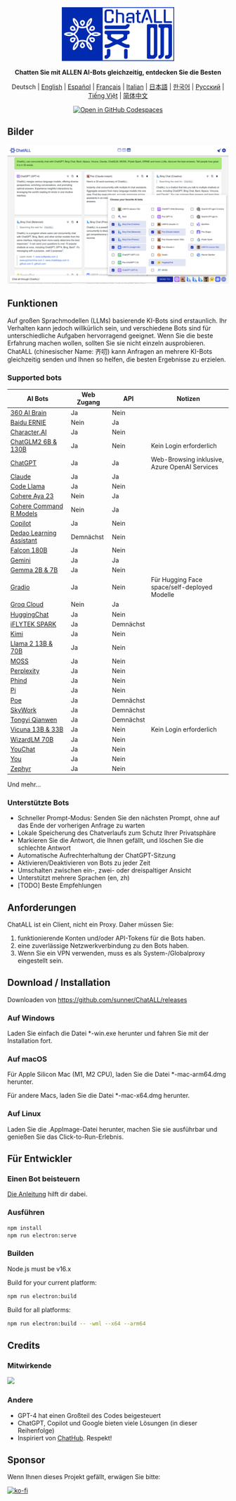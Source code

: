 <div align="center">
   <img src="src/assets/logo-cover.png" width=256></img>
   <p><strong>Chatten Sie mit ALLEN AI-Bots gleichzeitig, entdecken Sie die Besten</strong></p>

Deutsch | [English](README.md) | [Español](README_ES-ES.md) | [Français](README_FR-FR.md) | [Italian](README_IT-IT.md) | [日本語](README_JA-JP.md) | [한국어](README_KO-KR.md) | [Русский](README_RU-RU.md) | [Tiếng Việt](README_VI-VN.md) | [简体中文](README_ZH-CN.md)

[![Open in GitHub Codespaces](https://github.com/codespaces/badge.svg)](https://codespaces.new/sunner/ChatALL)

</div>

## Bilder

![Bilder](screenshots/screenshot-1.png?raw=true)

## Funktionen

Auf großen Sprachmodellen (LLMs) basierende KI-Bots sind erstaunlich. Ihr Verhalten kann jedoch willkürlich sein, und verschiedene Bots sind für unterschiedliche Aufgaben hervorragend geeignet. Wenn Sie die beste Erfahrung machen wollen, sollten Sie sie nicht einzeln ausprobieren. ChatALL (chinesischer Name: 齐叨) kann Anfragen an mehrere KI-Bots gleichzeitig senden und Ihnen so helfen, die besten Ergebnisse zu erzielen.

### Supported bots

| AI Bots                                                                        | Web Zugang    | API           | Notizen                                                 |
| ------------------------------------------------------------------------------ | ------------- | ------------- | ------------------------------------------------------ |
| [360 AI Brain](https://ai.360.cn/)                                             | Ja            | Nein          |                                                        |
| [Baidu ERNIE](https://yiyan.baidu.com/)                                        | Nein          | Ja            |                                                        |
| [Character.AI](https://character.ai/)                                          | Ja            | Nein          |                                                        |
| [ChatGLM2 6B & 130B](https://chatglm.cn/)                                      | Ja            | Nein          | Kein Login erforderlich                                |
| [ChatGPT](https://chatgpt.com)                                             | Ja            | Ja            | Web-Browsing inklusive, Azure OpenAI Services          |
| [Claude](https://www.anthropic.com/claude)                                     | Ja            | Ja            |                                                        |
| [Code Llama](https://ai.meta.com/blog/code-llama-large-language-model-coding/) | Ja            | Nein          |                                                        |
| [Cohere Aya 23](https://cohere.com/blog/aya23)                                 | Nein          | Ja            |                                                        |
| [Cohere Command R Models](https://cohere.com/command)                          | Nein          | Ja            |                                                        |
| [Copilot](https://copilot.microsoft.com/)                                      | Ja            | Nein          |                                                        |
| [Dedao Learning Assistant](https://ai.dedao.cn/)                               | Demnächst     | Nein          |                                                        |
| [Falcon 180B](https://huggingface.co/tiiuae/falcon-180B-chat)                  | Ja            | Nein          |                                                        |
| [Gemini](https://gemini.google.com/)                                           | Ja            | Ja            |                                                        |
| [Gemma 2B & 7B](https://blog.google/technology/developers/gemma-open-models/)  | Ja            | Nein          |                                                        |
| [Gradio](https://gradio.app/)                                                  | Ja            | Nein          | Für Hugging Face space/self-deployed Modelle           |
| [Groq Cloud](https://console.groq.com/docs/models)                             | Nein          | Ja            |                                                        |
| [HuggingChat](https://huggingface.co/chat/)                                    | Ja            | Nein          |                                                        |
| [iFLYTEK SPARK](http://xinghuo.xfyun.cn/)                                      | Ja            | Demnächst     |                                                        |
| [Kimi](https://kimi.moonshot.cn/)                                              | Ja            | Nein          |                                                        |
| [Llama 2 13B & 70B](https://ai.meta.com/llama/)                                | Ja            | Nein          |                                                        |
| [MOSS](https://moss.fastnlp.top/)                                              | Ja            | Nein          |                                                        |
| [Perplexity](https://www.perplexity.ai/)                                       | Ja            | Nein          |                                                        |
| [Phind](https://www.phind.com/)                                                | Ja            | Nein          |                                                        |
| [Pi](https://pi.ai)                                                            | Ja            | Nein          |                                                        |
| [Poe](https://poe.com/)                                                        | Ja            | Demnächst     |                                                        |
| [SkyWork](https://neice.tiangong.cn/)                                          | Ja            | Demnächst     |                                                        |
| [Tongyi Qianwen](http://tongyi.aliyun.com/)                                    | Ja            | Demnächst     |                                                        |
| [Vicuna 13B & 33B](https://lmsys.org/blog/2023-03-30-vicuna/)                  | Ja            | Nein          | Kein Login erforderlich                                |
| [WizardLM 70B](https://github.com/nlpxucan/WizardLM)                           | Ja            | Nein          |                                                        |
| [YouChat](https://you.com/)                                                    | Ja            | Nein          |                                                        |
| [You](https://you.com/)                                                        | Ja            | Nein          |                                                        |
| [Zephyr](https://huggingface.co/spaces/HuggingFaceH4/zephyr-chat)              | Ja            | Nein          |                                                        |

Und mehr...

### Unterstützte Bots

- Schneller Prompt-Modus: Senden Sie den nächsten Prompt, ohne auf das Ende der vorherigen Anfrage zu warten
- Lokale Speicherung des Chatverlaufs zum Schutz Ihrer Privatsphäre
- Markieren Sie die Antwort, die Ihnen gefällt, und löschen Sie die schlechte Antwort
- Automatische Aufrechterhaltung der ChatGPT-Sitzung
- Aktivieren/Deaktivieren von Bots zu jeder Zeit
- Umschalten zwischen ein-, zwei- oder dreispaltiger Ansicht
- Unterstützt mehrere Sprachen (en, zh)
- [TODO] Beste Empfehlungen

## Anforderungen

ChatALL ist ein Client, nicht ein Proxy. Daher müssen Sie:

1. funktionierende Konten und/oder API-Tokens für die Bots haben.
2. eine zuverlässige Netzwerkverbindung zu den Bots haben.
3. Wenn Sie ein VPN verwenden, muss es als System-/Globalproxy eingestellt sein.

## Download / Installation

Downloaden von https://github.com/sunner/ChatALL/releases

### Auf Windows

Laden Sie einfach die Datei \*-win.exe herunter und fahren Sie mit der Installation fort.

### Auf macOS

Für Apple Silicon Mac (M1, M2 CPU), laden Sie die Datei \*-mac-arm64.dmg herunter.

Für andere Macs, laden Sie die Datei \*-mac-x64.dmg herunter.

### Auf Linux

Laden Sie die .AppImage-Datei herunter, machen Sie sie ausführbar und genießen Sie das Click-to-Run-Erlebnis.

## Für Entwickler

### Einen Bot beisteuern

[Die Anleitung](https://github.com/sunner/ChatALL/wiki/%E5%A6%82%E4%BD%95%E6%B7%BB%E5%8A%A0%E4%B8%80%E4%B8%AA%E6%96%B0%E7%9A%84-AI-%E5%AF%B9%E8%AF%9D%E6%9C%BA%E5%99%A8%E4%BA%BA) hilft dir dabei.

### Ausführen

```bash
npm install
npm run electron:serve
```

### Builden

Node.js must be v16.x

Build for your current platform:

```bash
npm run electron:build
```

Build for all platforms:

```bash
npm run electron:build -- -wml --x64 --arm64
```

## Credits

### Mitwirkende

<a href="https://github.com/sunner/ChatALL/graphs/contributors">
  <img src="https://contrib.rocks/image?repo=sunner/ChatALL" />
</a>

### Andere

- GPT-4 hat einen Großteil des Codes beigesteuert
- ChatGPT, Copilot und Google bieten viele Lösungen (in dieser Reihenfolge)
- Inspiriert von [ChatHub](https://github.com/chathub-dev/chathub). Respekt!

## Sponsor

Wenn Ihnen dieses Projekt gefällt, erwägen Sie bitte:

[![ko-fi](https://ko-fi.com/img/githubbutton_sm.svg)](https://ko-fi.com/F1F8KZJGJ)
